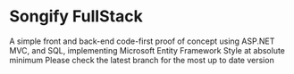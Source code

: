 # Songify FullStack

A simple front and back-end code-first proof of concept using ASP.NET MVC, and SQL, implementing Microsoft Entity Framework 
Style at absolute minimum
Please check the latest branch for the most up to date version 
